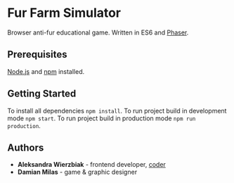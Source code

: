 # Fur Farm Simulator

Browser anti-fur educational game. Written in ES6 and [Phaser](https://phaser.io/).

## Prerequisites

[Node.js](https://nodejs.org/) and [npm](https://www.npmjs.com/) installed.

## Getting Started

To install all dependencies `npm install`.
To run project build in development mode `npm start`.
To run project build in production mode `npm run production`.

## Authors

* **Aleksandra Wierzbiak** - frontend developer, [coder](https://github.com/trufelek/)
* **Damian Milas** - game & graphic designer
